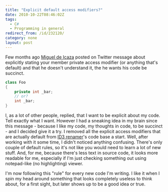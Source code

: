 ```yaml
---
title: "Explicit default access modifiers?"
date: 2010-10-22T08:46:02Z
tags:
  - C#
  - Programming in general
redirect_from: /id/232120/
category: none
layout: post
---
```

Few months ago [Miguel de Icaza][1] posted on Twitter message about explicitly stating your member private access modifier (or anything that's default) and that he doesn't understand it, the he wants his code be succinct.

```csharp
class Foo
{
	private int _bar;
	// or?
	int _bar;
}
```

I, as a lot of other people, replied, that I want to be explicit about my code. Tell exactly what I want. However I had a sneaking idea in my brain since this message - because I like my code, my thoughts in code, to be succinct - and I decided give it a try. I removed all the explicit access modifiers that are actually default from [ID3 renamer][2]'s code base a start. Well, after working with it some time, I didn't noticed anything confusing. There's only couple of default rules, so it's not like you would need to learn a lot of new stuff. And, for me, because there's less text in source code, it looks more readable for me, especially if I'm just checking something out using notepad-like (no highlighting) viewer.

I'm now following this "rule" for every new code I'm writing. I like it when I spin my head around something that looks completely useless to think about, for a first sight, but later shows up to be a good idea or true.

[1]: http://twitter.com/migueldeicaza
[2]: http://www.id3renamer.com